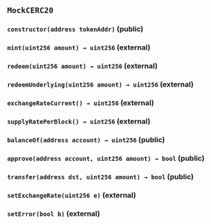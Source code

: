 ## `MockCERC20`






### `constructor(address tokenAddr)` (public)





### `mint(uint256 amount) → uint256` (external)





### `redeem(uint256 amount) → uint256` (external)





### `redeemUnderlying(uint256 amount) → uint256` (external)





### `exchangeRateCurrent() → uint256` (external)





### `supplyRatePerBlock() → uint256` (external)





### `balanceOf(address account) → uint256` (public)





### `approve(address account, uint256 amount) → bool` (public)





### `transfer(address dst, uint256 amount) → bool` (public)





### `setExchangeRate(uint256 e)` (external)





### `setError(bool b)` (external)






